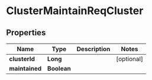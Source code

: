 # ClusterMaintainReqCluster

## Properties
Name | Type | Description | Notes
------------ | ------------- | ------------- | -------------
**clusterId** | **Long** |  |  [optional]
**maintained** | **Boolean** |  | 
